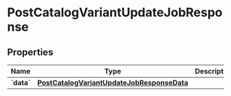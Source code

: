 
# PostCatalogVariantUpdateJobResponse

## Properties
| Name | Type | Description | Notes |
| ------------ | ------------- | ------------- | ------------- |
| **&#x60;data&#x60;** | [**PostCatalogVariantUpdateJobResponseData**](PostCatalogVariantUpdateJobResponseData.md) |  |  |



